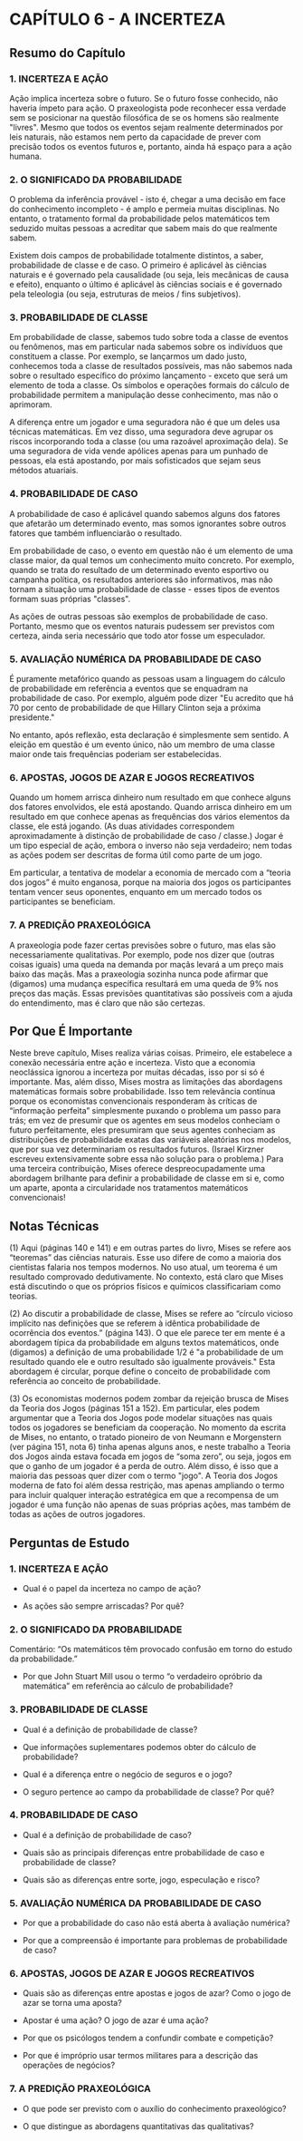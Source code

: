 # CAPÍTULO 6 - A INCERTEZA

## Resumo do Capítulo

### 1. INCERTEZA E AÇÃO

Ação implica incerteza sobre o futuro. Se o futuro fosse conhecido, não haveria ímpeto para ação. O praxeologista pode reconhecer essa verdade sem se posicionar na questão filosófica de se os homens são realmente "livres". Mesmo que todos os eventos sejam realmente determinados por leis naturais, não estamos nem perto da capacidade de prever com precisão todos os eventos futuros e, portanto, ainda há espaço para a ação humana.

### 2. O SIGNIFICADO DA PROBABILIDADE

O problema da inferência provável - isto é, chegar a uma decisão em face do conhecimento incompleto - é amplo e permeia muitas disciplinas. No entanto, o tratamento formal da probabilidade pelos matemáticos tem seduzido muitas pessoas a acreditar que sabem mais do que realmente sabem.

Existem dois campos de probabilidade totalmente distintos, a saber, probabilidade de classe e de caso. O primeiro é aplicável às ciências naturais e é governado pela causalidade (ou seja, leis mecânicas de causa e efeito), enquanto o último é aplicável às ciências sociais e é governado pela teleologia (ou seja, estruturas de meios / fins subjetivos).

### 3. PROBABILIDADE DE CLASSE

Em probabilidade de classe, sabemos tudo sobre toda a classe de eventos ou fenômenos, mas em particular nada sabemos sobre os indivíduos que constituem a classe. Por exemplo, se lançarmos um dado justo, conhecemos toda a classe de resultados possíveis, mas não sabemos nada sobre o resultado específico do próximo lançamento - exceto que será um elemento de toda a classe. Os símbolos e operações formais do cálculo de probabilidade permitem a manipulação desse conhecimento, mas não o aprimoram.

A diferença entre um jogador e uma seguradora não é que um deles usa técnicas matemáticas. Em vez disso, uma seguradora deve agrupar os riscos incorporando toda a classe (ou uma razoável aproximação dela). Se uma seguradora de vida vende apólices apenas para um punhado de pessoas, ela está apostando, por mais sofisticados que sejam seus métodos atuariais.

### 4. PROBABILIDADE DE CASO

A probabilidade de caso é aplicável quando sabemos alguns dos fatores que afetarão um determinado evento, mas somos ignorantes sobre outros fatores que também influenciarão o resultado.

Em probabilidade de caso, o evento em questão não é um elemento de uma classe maior, da qual temos um conhecimento muito concreto. Por exemplo, quando se trata do resultado de um determinado evento esportivo ou campanha política, os resultados anteriores são informativos, mas não tornam a situação uma probabilidade de classe - esses tipos de eventos formam suas próprias "classes".

As ações de outras pessoas são exemplos de probabilidade de caso. Portanto, mesmo que os eventos naturais pudessem ser previstos com certeza, ainda seria necessário que todo ator fosse um especulador.

### 5. AVALIAÇÃO NUMÉRICA DA PROBABILIDADE DE CASO

É puramente metafórico quando as pessoas usam a linguagem do cálculo de probabilidade em referência a eventos que se enquadram na probabilidade de caso. Por exemplo, alguém pode dizer "Eu acredito que há 70 por cento de probabilidade de que Hillary Clinton seja a próxima presidente."

No entanto, após reflexão, esta declaração é simplesmente sem sentido. A eleição em questão é um evento único, não um membro de uma classe maior onde tais frequências poderiam ser estabelecidas.

### 6. APOSTAS, JOGOS DE AZAR E JOGOS RECREATIVOS

Quando um homem arrisca dinheiro num resultado em que conhece alguns dos fatores envolvidos, ele está apostando. Quando arrisca dinheiro em um resultado em que conhece apenas as frequências dos vários elementos da classe, ele está jogando. (As duas atividades correspondem aproximadamente à distinção de probabilidade de caso / classe.) Jogar é um tipo especial de ação, embora o inverso não seja verdadeiro; nem todas as ações podem ser descritas de forma útil como parte de um jogo.

Em particular, a tentativa de modelar a economia de mercado com a “teoria dos jogos” é muito enganosa, porque na maioria dos jogos os participantes tentam vencer seus oponentes, enquanto em um mercado todos os participantes se beneficiam.

### 7. A PREDIÇÃO PRAXEOLÓGICA

A praxeologia pode fazer certas previsões sobre o futuro, mas elas são necessariamente qualitativas. Por exemplo, pode nos dizer que (outras coisas iguais) uma queda na demanda por maçãs levará a um preço mais baixo das maçãs. Mas a praxeologia sozinha nunca pode afirmar que (digamos) uma mudança específica resultará em uma queda de 9% nos preços das maçãs. Essas previsões quantitativas são possíveis com a ajuda do entendimento, mas é claro que não são certezas.

## Por Que É Importante

Neste breve capítulo, Mises realiza várias coisas. Primeiro, ele estabelece a conexão necessária entre ação e incerteza. Visto que a economia neoclássica ignorou a incerteza por muitas décadas, isso por si só é importante. Mas, além disso, Mises mostra as limitações das abordagens matemáticas formais sobre probabilidade. Isso tem relevância contínua porque os economistas convencionais responderam às críticas de “informação perfeita” simplesmente puxando o problema um passo para trás; em vez de presumir que os agentes em seus modelos conheciam o futuro perfeitamente, eles presumiram que seus agentes conheciam as distribuições de probabilidade exatas das variáveis aleatórias nos modelos, que por sua vez determinariam os resultados futuros. (Israel Kirzner escreveu extensivamente sobre essa não solução para o problema.) Para uma terceira contribuição, Mises oferece despreocupadamente uma abordagem brilhante para definir a probabilidade de classe em si e, como um aparte, aponta a circularidade nos tratamentos matemáticos convencionais!

## Notas Técnicas

(1) Aqui (páginas 140 e 141) e em outras partes do livro, Mises se refere aos “teoremas” das ciências naturais. Esse uso difere de como a maioria dos cientistas falaria nos tempos modernos. No uso atual, um teorema é um resultado comprovado dedutivamente. No contexto, está claro que Mises está discutindo o que os próprios físicos e químicos classificariam como teorias.

(2) Ao discutir a probabilidade de classe, Mises se refere ao “círculo vicioso implícito nas definições que se referem à idêntica probabilidade de ocorrência dos eventos.” (página 143). O que ele parece ter em mente é a abordagem típica da probabilidade em alguns textos matemáticos, onde (digamos) a definição de uma probabilidade 1/2 é "a probabilidade de um resultado quando ele e outro resultado são igualmente prováveis." Esta abordagem é circular, porque define o conceito de probabilidade com referência ao conceito de probabilidade.

(3) Os economistas modernos podem zombar da rejeição brusca de Mises da Teoria dos Jogos (páginas 151 a 152). Em particular, eles podem argumentar que a Teoria dos Jogos pode modelar situações nas quais todos os jogadores se beneficiam da cooperação. No momento da escrita de Mises, no entanto, o tratado pioneiro de von Neumann e Morgenstern (ver página 151, nota 6) tinha apenas alguns anos, e neste trabalho a Teoria dos Jogos ainda estava focada em jogos de “soma zero”, ou seja, jogos em que o ganho de um jogador é a perda de outro. Além disso, é isso que a maioria das pessoas quer dizer com o termo "jogo". A Teoria dos Jogos moderna de fato foi além dessa restrição, mas apenas ampliando o termo para incluir qualquer interação estratégica em que a recompensa de um jogador é uma função não apenas de suas próprias ações, mas também de todas as ações de outros jogadores.

## Perguntas de Estudo

### 1. INCERTEZA E AÇÃO

* Qual é o papel da incerteza no campo de ação?

* As ações são sempre arriscadas? Por quê?

### 2. O SIGNIFICADO DA PROBABILIDADE

Comentário: “Os matemáticos têm provocado confusão em torno do estudo da probabilidade.”

* Por que John Stuart Mill usou o termo “o verdadeiro opróbrio da matemática” em referência ao cálculo de probabilidade?

### 3. PROBABILIDADE DE CLASSE

* Qual é a definição de probabilidade de classe?

* Que informações suplementares podemos obter do cálculo de probabilidade?

* Qual é a diferença entre o negócio de seguros e o jogo?

* O seguro pertence ao campo da probabilidade de classe? Por quê?

### 4. PROBABILIDADE DE CASO

* Qual é a definição de probabilidade de caso?

* Quais são as principais diferenças entre probabilidade de caso e probabilidade de classe?

* Quais são as diferenças entre sorte, jogo, especulação e risco?

### 5. AVALIAÇÃO NUMÉRICA DA PROBABILIDADE DE CASO

* Por que a probabilidade do caso não está aberta à avaliação numérica?

* Por que a compreensão é importante para problemas de probabilidade de caso?

### 6. APOSTAS, JOGOS DE AZAR E JOGOS RECREATIVOS

* Quais são as diferenças entre apostas e jogos de azar? Como o jogo de azar se torna uma aposta?

* Apostar é uma ação? O jogo de azar é uma ação?

* Por que os psicólogos tendem a confundir combate e competição?

* Por que é impróprio usar termos militares para a descrição das operações de negócios?

### 7. A PREDIÇÃO PRAXEOLÓGICA

* O que pode ser previsto com o auxílio do conhecimento praxeológico?

* O que distingue as abordagens quantitativas das qualitativas?
